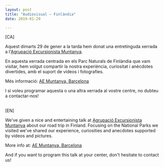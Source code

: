 ```yaml
---
layout: post
title: "Audiovisual – Finlàndia"
date: 2019-01-29

---
```


[CA]

Aquest dimarts 29 de gener a la tarda hem donat una entretinguda xerrada a l'<a href="http://www.aemuntanya.cat/" target="_blank">Agrupació Excursionista Muntanya</a>.

En aquesta xerrada centrada en els Parc Naturals de Finlàndia que vam visitar, hem volgut compartir la nostra experiència, curiositat i anècdotes divertides, amb el suport de vídeos i fotografies. 

Més informació: <a href="http://www.aemuntanya.cat/activitats/audiovisual-finlandia-2019/" target="_blank">AE Muntanya, Barcelona</a>

I si voleu programar aquesta o una altra xerrada al vostre centre, no dubteu a contactar-nos!

<br/>
[EN]

We've given a nice and entertaining talk at <a href="http://www.aemuntanya.cat/" target="_blank">Agrupació Excursionista Muntanya</a> about our road trip in Finland. Focusing on the National Parks we visited we've shared our experience, curiosities and anecdotes supported by videos and pictures. 

More info at: <a href="http://www.aemuntanya.cat/activitats/audiovisual-finlandia-2019/" target="_blank">AE Muntanya, Barcelona</a>

And if you want to program this talk at your center, don't hesitate to contact us!
